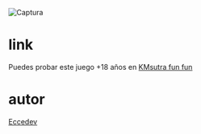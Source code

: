 ![Captura](https://github.com/user-attachments/assets/0a3d2aa7-6a17-4559-81e2-ab22dadc792f)

# link
Puedes probar este juego +18 años en [KMsutra fun fun](https://kmsutra45.vercel.app/)
# autor 
[Eccedev](https://github.com/Eccedev)

